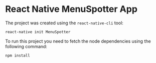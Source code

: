 # React Native MenuSpotter App

The project was created using the `react-native-cli` tool:

    react-native init MenuSpotter

To run this project you need to fetch the node dependencies using the following command:

    npm install
